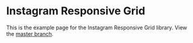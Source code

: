Instagram Responsive Grid
=========================

This is the example page for the Instagram Responsive Grid library. View the [master branch](https://github.com/cmaseattle/instagram-grid).